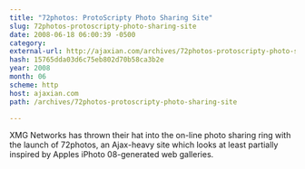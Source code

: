 ```yaml
---
title: "72photos: ProtoScripty Photo Sharing Site"
slug: 72photos-protoscripty-photo-sharing-site
date: 2008-06-18 06:00:39 -0500
category: 
external-url: http://ajaxian.com/archives/72photos-protoscripty-photo-sharing-site
hash: 15765dda03d6c75eb802d70b58ca3b2e
year: 2008
month: 06
scheme: http
host: ajaxian.com
path: /archives/72photos-protoscripty-photo-sharing-site

---
```


XMG Networks has thrown their hat into the on-line photo sharing ring with the launch of 72photos, an Ajax-heavy site which looks at least partially inspired by Apples iPhoto 08-generated web galleries.
